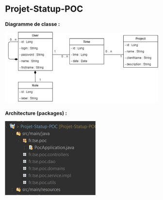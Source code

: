 # Projet-Statup-POC

### Diagramme de classe :
![alt text](https://github.com/ValentinMoreau08/Projet-Statup-POC/blob/develop/Diagramme%20de%20classe.png)

 
### Architecture (packages) :
![alt text](https://github.com/ValentinMoreau08/Projet-Statup-POC/blob/main/Architecture.png)
